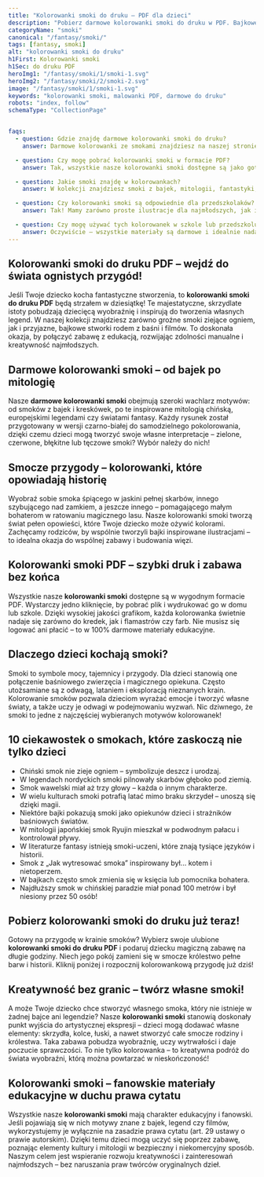 ```yaml
---
title: "Kolorowanki smoki do druku – PDF dla dzieci"
description: "Pobierz darmowe kolorowanki smoki do druku w PDF. Bajkowe, groźne i zabawne smoki czekają, by je pokolorować!"
categoryName: "smoki"
canonical: "/fantasy/smoki/"
tags: [fantasy, smoki]
alt: "kolorowanki smoki do druku"
h1First: Kolorowanki smoki
h1Sec: do druku PDF
heroImg1: "/fantasy/smoki/1/smoki-1.svg"
heroImg2: "/fantasy/smoki/2/smoki-2.svg"
image: "/fantasy/smoki/1/smoki-1.svg"
keywords: "kolorowanki smoki, malowanki PDF, darmowe do druku"
robots: "index, follow"
schemaType: "CollectionPage"


faqs:
  - question: Gdzie znajdę darmowe kolorowanki smoki do druku?
    answer: Darmowe kolorowanki ze smokami znajdziesz na naszej stronie – wystarczy wybrać ulubione wzory i pobrać pliki PDF bez logowania.

  - question: Czy mogę pobrać kolorowanki smoki w formacie PDF?
    answer: Tak, wszystkie nasze kolorowanki smoki dostępne są jako gotowe do druku pliki PDF – wystarczy je zapisać i wydrukować.

  - question: Jakie smoki znajdę w kolorowankach?
    answer: W kolekcji znajdziesz smoki z bajek, mitologii, fantastyki, a także przyjazne smoczki dla najmłodszych dzieci.

  - question: Czy kolorowanki smoki są odpowiednie dla przedszkolaków?
    answer: Tak! Mamy zarówno proste ilustracje dla najmłodszych, jak i bardziej szczegółowe smoki dla starszych dzieci.

  - question: Czy mogę używać tych kolorowanek w szkole lub przedszkolu?
    answer: Oczywiście – wszystkie materiały są darmowe i idealnie nadają się do celów edukacyjnych i zabawy w grupie.
---
```

## Kolorowanki smoki do druku PDF – wejdź do świata ognistych przygód!

Jeśli Twoje dziecko kocha fantastyczne stworzenia, to **kolorowanki smoki do druku PDF** będą strzałem w dziesiątkę! Te majestatyczne, skrzydlate istoty pobudzają dziecięcą wyobraźnię i inspirują do tworzenia własnych legend. W naszej kolekcji znajdziesz zarówno groźne smoki ziejące ogniem, jak i przyjazne, bajkowe stworki rodem z baśni i filmów. To doskonała okazja, by połączyć zabawę z edukacją, rozwijając zdolności manualne i kreatywność najmłodszych.

## Darmowe kolorowanki smoki – od bajek po mitologię

Nasze **darmowe kolorowanki smoki** obejmują szeroki wachlarz motywów: od smoków z bajek i kreskówek, po te inspirowane mitologią chińską, europejskimi legendami czy światami fantasy. Każdy rysunek został przygotowany w wersji czarno-białej do samodzielnego pokolorowania, dzięki czemu dzieci mogą tworzyć swoje własne interpretacje – zielone, czerwone, błękitne lub tęczowe smoki? Wybór należy do nich!

## Smocze przygody – kolorowanki, które opowiadają historię

Wyobraź sobie smoka śpiącego w jaskini pełnej skarbów, innego szybującego nad zamkiem, a jeszcze innego – pomagającego małym bohaterom w ratowaniu magicznego lasu. Nasze kolorowanki smoki tworzą świat pełen opowieści, które Twoje dziecko może ożywić kolorami. Zachęcamy rodziców, by wspólnie tworzyli bajki inspirowane ilustracjami – to idealna okazja do wspólnej zabawy i budowania więzi.

## Kolorowanki smoki PDF – szybki druk i zabawa bez końca

Wszystkie nasze **kolorowanki smoki** dostępne są w wygodnym formacie PDF. Wystarczy jedno kliknięcie, by pobrać plik i wydrukować go w domu lub szkole. Dzięki wysokiej jakości grafikom, każda kolorowanka świetnie nadaje się zarówno do kredek, jak i flamastrów czy farb. Nie musisz się logować ani płacić – to w 100% darmowe materiały edukacyjne.

## Dlaczego dzieci kochają smoki?

Smoki to symbole mocy, tajemnicy i przygody. Dla dzieci stanowią one połączenie baśniowego zwierzęcia i magicznego opiekuna. Często utożsamiane są z odwagą, lataniem i eksploracją nieznanych krain. Kolorowanie smoków pozwala dzieciom wyrażać emocje i tworzyć własne światy, a także uczy je odwagi w podejmowaniu wyzwań. Nic dziwnego, że smoki to jedne z najczęściej wybieranych motywów kolorowanek!

## 10 ciekawostek o smokach, które zaskoczą nie tylko dzieci

<ul class="grid grid-cols-1 mb-3 sm:grid-cols-2 md:grid-cols-3 lg:grid-cols-5 gap-x-6 gap-y-3 text-center text-base md:text-lg font-light max-w-5xl mx-auto">
  <li class="bg-none text-black p-2 flex items-center justify-center font-medium rounded border-4 border-dotted border-orange-500">Chiński smok nie zieje ogniem – symbolizuje deszcz i urodzaj.</li>
  <li class="bg-none text-black p-2 flex items-center justify-center font-medium rounded border-4 border-dotted border-tertiary-400">W legendach nordyckich smoki pilnowały skarbów głęboko pod ziemią.</li>
  <li class="bg-none text-black p-2 flex items-center justify-center font-medium rounded border-4 border-dotted border-yellow-500">Smok wawelski miał aż trzy głowy – każda o innym charakterze.</li>
  <li class="bg-none text-black p-2 flex items-center justify-center font-medium rounded border-4 border-dotted border-sec-500">W wielu kulturach smoki potrafią latać mimo braku skrzydeł – unoszą się dzięki magii.</li>
  <li class="bg-none text-black p-2 flex items-center justify-center font-medium rounded border-4 border-dotted border-pink-400">Niektóre bajki pokazują smoki jako opiekunów dzieci i strażników baśniowych światów.</li>
  <li class="bg-none text-black p-2 flex items-center justify-center font-medium rounded border-4 border-dotted border-blue-400">W mitologii japońskiej smok Ryujin mieszkał w podwodnym pałacu i kontrolował pływy.</li>
  <li class="bg-none text-black p-2 flex items-center justify-center font-medium rounded border-4 border-dotted border-lime-400">W literaturze fantasy istnieją smoki-uczeni, które znają tysiące języków i historii.</li>
  <li class="bg-none text-black p-2 flex items-center justify-center font-medium rounded border-4 border-dotted border-main-500">Smok z „Jak wytresować smoka” inspirowany był... kotem i nietoperzem.</li>
  <li class="bg-none text-black p-2 flex items-center justify-center font-medium rounded border-4 border-dotted border-red-500">W bajkach często smok zmienia się w księcia lub pomocnika bohatera.</li>
  <li class="bg-none text-black p-2 flex items-center justify-center font-medium rounded border-4 border-dotted border-teal-400">Najdłuższy smok w chińskiej paradzie miał ponad 100 metrów i był niesiony przez 50 osób!</li>
</ul>

## Pobierz kolorowanki smoki do druku już teraz!

Gotowy na przygodę w krainie smoków? Wybierz swoje ulubione **kolorowanki smoki do druku PDF** i podaruj dziecku magiczną zabawę na długie godziny. Niech jego pokój zamieni się w smocze królestwo pełne barw i historii. Kliknij poniżej i rozpocznij kolorowankową przygodę już dziś!

## Kreatywność bez granic – twórz własne smoki!

A może Twoje dziecko chce stworzyć własnego smoka, który nie istnieje w żadnej bajce ani legendzie? Nasze **kolorowanki smoki** stanowią doskonały punkt wyjścia do artystycznej ekspresji – dzieci mogą dodawać własne elementy: skrzydła, kolce, łuski, a nawet stworzyć całe smocze rodziny i królestwa. Taka zabawa pobudza wyobraźnię, uczy wytrwałości i daje poczucie sprawczości. To nie tylko kolorowanka – to kreatywna podróż do świata wyobraźni, którą można powtarzać w nieskończoność!

## Kolorowanki smoki – fanowskie materiały edukacyjne w duchu prawa cytatu

Wszystkie nasze **kolorowanki smoki** mają charakter edukacyjny i fanowski. Jeśli pojawiają się w nich motywy znane z bajek, legend czy filmów, wykorzystujemy je wyłącznie na zasadzie prawa cytatu (art. 29 ustawy o prawie autorskim). Dzięki temu dzieci mogą uczyć się poprzez zabawę, poznając elementy kultury i mitologii w bezpieczny i niekomercyjny sposób. Naszym celem jest wspieranie rozwoju kreatywności i zainteresowań najmłodszych – bez naruszania praw twórców oryginalnych dzieł.

